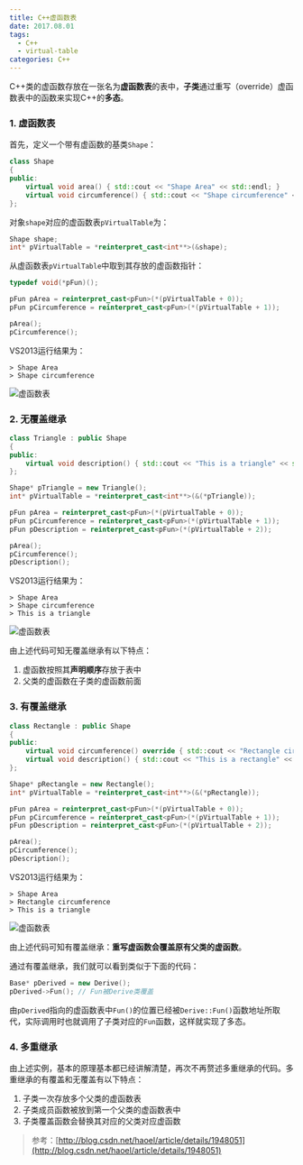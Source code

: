 ```yaml
---
title: C++虚函数表
date: 2017.08.01
tags:
  - C++
  - virtual-table 
categories: C++
---
```


C++类的虚函数存放在一张名为**虚函数表**的表中，**子类**通过重写（override）虚函数表中的函数来实现C++的**多态**。

### 1. 虚函数表
首先，定义一个带有虚函数的基类`Shape`：
```C++
class Shape
{
public:
	virtual void area() { std::cout << "Shape Area" << std::endl; }
	virtual void circumference() { std::cout << "Shape circumference" << std::endl; }
};
```
对象`shape`对应的虚函数表`pVirtualTable`为：
```C++
Shape shape;
int* pVirtualTable = *reinterpret_cast<int**>(&shape);
```
从虚函数表`pVirtualTable`中取到其存放的虚函数指针：
```C++
typedef void(*pFun)();

pFun pArea = reinterpret_cast<pFun>(*(pVirtualTable + 0));
pFun pCircumference = reinterpret_cast<pFun>(*(pVirtualTable + 1));

pArea();
pCircumference();
```
VS2013运行结果为：
```
> Shape Area
> Shape circumference
```
![虚函数表](https://github.com/leechengpeng/Note/blob/master/Resources/Images/vt1.png?raw=true)

<!-- more -->
### 2. 无覆盖继承
```C++
class Triangle : public Shape
{
public:
	virtual void description() { std::cout << "This is a triangle" << std::endl; }
};
```
```C++
Shape* pTriangle = new Triangle();
int* pVirtualTable = *reinterpret_cast<int**>(&(*pTriangle));

pFun pArea = reinterpret_cast<pFun>(*(pVirtualTable + 0));
pFun pCircumference = reinterpret_cast<pFun>(*(pVirtualTable + 1));
pFun pDescription = reinterpret_cast<pFun>(*(pVirtualTable + 2));

pArea();
pCircumference();
pDescription();
```

VS2013运行结果为：
```
> Shape Area
> Shape circumference
> This is a triangle
```

![虚函数表](https://github.com/leechengpeng/Note/blob/master/Resources/Images/vt2.png?raw=true)

由上述代码可知无覆盖继承有以下特点：
1. 虚函数按照其**声明顺序**存放于表中
2. 父类的虚函数在子类的虚函数前面

### 3. 有覆盖继承
```C++
class Rectangle : public Shape
{
public:
	virtual void circumference() override { std::cout << "Rectangle circumference" << std::endl; }
	virtual void description() { std::cout << "This is a rectangle" << std::endl; }
};
```
```C++
Shape* pRectangle = new Rectangle();
int* pVirtualTable = *reinterpret_cast<int**>(&(*pRectangle));

pFun pArea = reinterpret_cast<pFun>(*(pVirtualTable + 0));
pFun pCircumference = reinterpret_cast<pFun>(*(pVirtualTable + 1));
pFun pDescription = reinterpret_cast<pFun>(*(pVirtualTable + 2));

pArea();
pCircumference();
pDescription();
```

VS2013运行结果为：
```
> Shape Area
> Rectangle circumference
> This is a triangle
```

![虚函数表](https://github.com/leechengpeng/Note/blob/master/Resources/Images/vt3.png?raw=true)

由上述代码可知有覆盖继承：**重写虚函数会覆盖原有父类的虚函数**。

通过有覆盖继承，我们就可以看到类似于下面的代码：
```C++
Base* pDerived = new Derive();
pDerived->Fun(); // Fun被Derive类覆盖
```
由`pDerived`指向的虚函数表中`Fun()`的位置已经被`Derive::Fun()`函数地址所取代，实际调用时也就调用了子类对应的`Fun`函数，这样就实现了多态。

### 4. 多重继承
由上述实例，基本的原理基本都已经讲解清楚，再次不再赘述多重继承的代码。多重继承的有覆盖和无覆盖有以下特点：
1. 子类一次存放多个父类的虚函数表
2. 子类成员函数被放到第一个父类的虚函数表中
3. 子类覆盖函数会替换其对应的父类对应虚函数

> 参考：[http://blog.csdn.net/haoel/article/details/1948051](http://blog.csdn.net/haoel/article/details/1948051)
